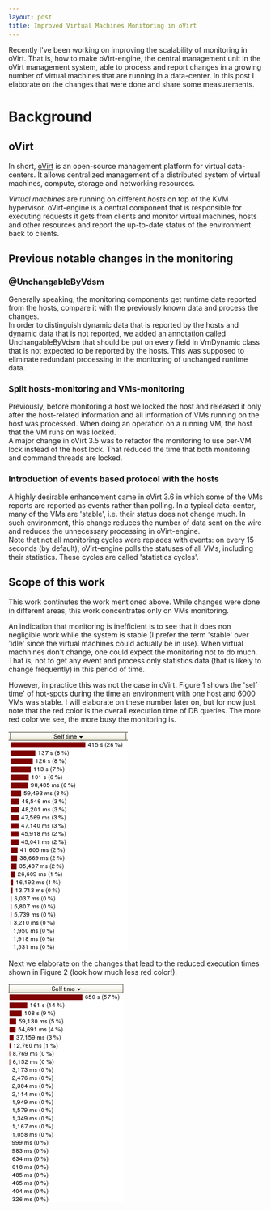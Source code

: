 ```yaml
---
layout: post
title: Improved Virtual Machines Monitoring in oVirt
---
```


Recently I've been working on improving the scalability of monitoring in oVirt. That is, how to make oVirt-engine, the central management unit in the oVirt management system, able to process and report changes in a growing number of virtual machines that are running in a data-center. In this post I elaborate on the changes that were done and share some measurements.  

# Background

## oVirt
In short, [oVirt](http://ovirt.org) is an open-source management platform for virtual data-centers. It allows centralized management of a distributed system of virtual machines, compute, storage and networking resources.

*Virtual machines* are running on different *hosts* on top of the KVM hypervisor. oVirt-engine is a central component that is responsible for executing requests it gets from clients and monitor virtual machines, hosts and other resources and report the up-to-date status of the environment back to clients.

## Previous notable changes in the monitoring
### @UnchangableByVdsm
Generally speaking, the monitoring components get runtime date reported from the hosts, compare it with the previously known data and process the changes.  
In order to distinguish dynamic data that is reported by the hosts and dynamic data that is not reported, we added an annotation called UnchangableByVdsm that should be put on every field in VmDynamic class that is not expected to be reported by the hosts. This was supposed to eliminate redundant processing in the monitoring of unchanged runtime data.


### Split hosts-monitoring and VMs-monitoring
Previously, before monitoring a host we locked the host and released it only after the host-related information and all information of VMs running on the host was processed. When doing an operation on a running VM, the host that the VM runs on was locked.  
A major change in oVirt 3.5 was to refactor the monitoring to use per-VM lock instead of the host lock. That reduced the time that both monitoring and command threads are locked.

### Introduction of events based protocol with the hosts
A highly desirable enhancement came in oVirt 3.6 in which some of the VMs reports are reported as events rather than polling. In a typical data-center, many of the VMs are 'stable', i.e. their status does not change much. In such environment, this change reduces the number of data sent on the wire and reduces the unnecessary processing in oVirt-engine.  
Note that not all monitoring cycles were replaces with events: on every 15 seconds (by default), oVirt-engine polls the statuses of all VMs, including their statistics. These cycles are called 'statistics cycles'.

## Scope of this work
This work continutes the work mentioned above. While changes were done in different areas, this work concentrates only on VMs monitoring.  

An indication that monitoring is inefficient is to see that it does non negligible work while the system is stable (I prefer the term 'stable' over 'idle' since the virtual machines could actually be in use). When virtual machnines don't change, one could expect the monitoring not to do much. That is, not to get any event and process only statistics data (that is likely to change frequently) in this period of time.  

However, in practice this was not the case in oVirt. Figure 1 shows the 'self time' of hot-spots during the time an environment with one host and 6000 VMs was stable. I will elaborate on these number later on, but for now just note that the red color is the overall execution time of DB queries. The more red color we see, the more busy the monitoring is.

![Figure 1 - Execution time of DB queries in stable 3.6 environment](images/ovirt_scale/3.6-self_time.png)

Next we elaborate on the changes that lead to the reduced execution times shown in Figure 2 (look how much less red color!).

![Figure 2 - Execution time of DB queries in stable 4.1 environment](images/ovirt_scale/master-self_time.png)
